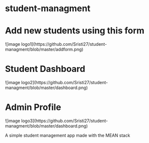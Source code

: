 # student-managment
<h1> Add new students using this form </h1>
![image logo1](https://github.com/Sristi27/student-managment/blob/master/addform.png)

<br>


<h1>Student Dashboard</h1>
![image logo2](https://github.com/Sristi27/student-managment/blob/master/dashboard.png)



<h1>Admin Profile</h1>
![image logo3](https://github.com/Sristi27/student-managment/blob/master/dashboard.png)




A simple student management app made with the MEAN stack
